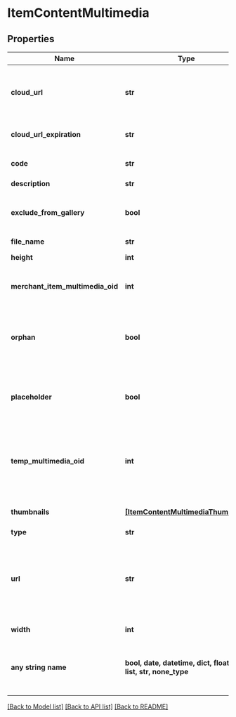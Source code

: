 # ItemContentMultimedia


## Properties
Name | Type | Description | Notes
------------ | ------------- | ------------- | -------------
**cloud_url** | **str** | URL where the image can be downloaded from the cloud | [optional] 
**cloud_url_expiration** | **str** | Expiration date of the cloud URL | [optional] 
**code** | **str** | Code assigned to the file | [optional] 
**description** | **str** | Description | [optional] 
**exclude_from_gallery** | **bool** | True to exclude from multimedia gallery | [optional] 
**file_name** | **str** | File name | [optional] 
**height** | **int** | Height of the image | [optional] 
**merchant_item_multimedia_oid** | **int** | Item multimedia object identifier | [optional] 
**orphan** | **bool** | True if the multimedia is an orphan of the active StoreFront themes | [optional] 
**placeholder** | **bool** | True if the object is a place holder that can be populated | [optional] 
**temp_multimedia_oid** | **int** | Temporary multimedia object identifier assigned if uploading new multimedia | [optional] 
**thumbnails** | [**[ItemContentMultimediaThumbnail]**](ItemContentMultimediaThumbnail.md) | Thumbnails of this image | [optional] 
**type** | **str** | Type of file | [optional] 
**url** | **str** | URL to download file (on new multimedia record this can be a URL for UltraCart to fetch) | [optional] 
**width** | **int** | Width of the image | [optional] 
**any string name** | **bool, date, datetime, dict, float, int, list, str, none_type** | any string name can be used but the value must be the correct type | [optional]

[[Back to Model list]](../README.md#documentation-for-models) [[Back to API list]](../README.md#documentation-for-api-endpoints) [[Back to README]](../README.md)


